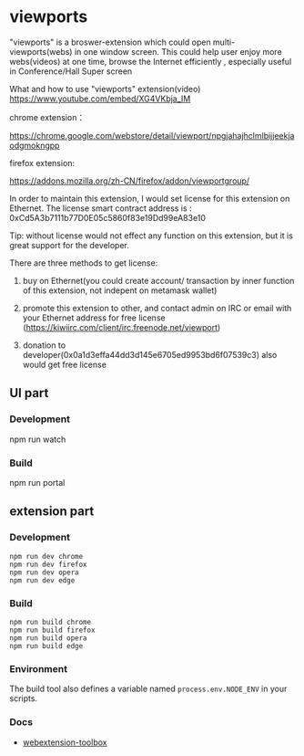 # viewports

 "viewports"  is a broswer-extension which could open multi-viewports(webs) in one window screen.
  This could help user enjoy more webs(videos) at one time, browse the Internet efficiently ,
  especially useful in Conference/Hall Super screen

  What and how to use "viewports" extension(video) https://www.youtube.com/embed/XG4VKbja_IM

  chrome extension：

  https://chrome.google.com/webstore/detail/viewport/npgjahajhclmlbijjeekjaodgmokngpp

  firefox extension:

  https://addons.mozilla.org/zh-CN/firefox/addon/viewportgroup/


  In order to maintain this extension, I would set license for this extension on Ethernet.
  The license smart contract address is : 0xCd5A3b7111b77D0E05c5860f83e19Dd99eA83e10

  Tip: without license would not effect any function on this extension, but it is great support for the developer.

  There are three methods to get license:

  1. buy on Ethernet(you could create account/ transaction by inner function of this extension, not indepent on metamask wallet)

  2. promote this extension to other, and contact admin on IRC or email with your Ethernet address for free license
  (https://kiwiirc.com/client/irc.freenode.net/viewport)

  3. donation to developer(0x0a1d3effa44dd3d145e6705ed9953bd6f07539c3) also would get free license

## UI part

### Development

  npm run watch

### Build

  npm run portal


## extension part

### Development

    npm run dev chrome
    npm run dev firefox
    npm run dev opera
    npm run dev edge

### Build

    npm run build chrome
    npm run build firefox
    npm run build opera
    npm run build edge

### Environment

The build tool also defines a variable named `process.env.NODE_ENV` in your scripts.

### Docs

* [webextension-toolbox](https://github.com/HaNdTriX/webextension-toolbox)
